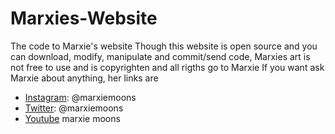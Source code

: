 # Marxies-Website
The code to Marxie's website
Though this website is open source and you can download, modify, manipulate and commit/send code, Marxies art is not free to use and is copyrighten and all rigths go to Marxie 
If you want ask Marxie about anything, her links are
- [Instagram](https://www.instagram.com/marxiemoons/): @marxiemoons
- [Twitter](https://twitter.com/marxiemoons): @marxiemoons
- [Youtube](https://www.youtube.com/channel/UChaAOt18AS5j4_RlagKdiYQ) marxie moons
